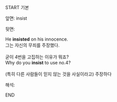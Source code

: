 START
기본

앞면:
insist


뒷면:
<div>He <b>insisted</b> on his innocence. </div><div>그는 자신의 무죄를 주장했다.</div><br><div><div>굳이 4번을 고집하는 이유가 뭐죠?</div></div><div><div>Why do you <strong>insist</strong> to use no.4? </div></div><br>(특히 다른 사람들이 믿지 않는 것을 사실이라고) 주장하다<br>


해석:

END